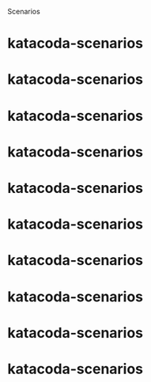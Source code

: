 Scenarios
# katacoda-scenarios
# katacoda-scenarios
# katacoda-scenarios
# katacoda-scenarios
# katacoda-scenarios
# katacoda-scenarios
# katacoda-scenarios
# katacoda-scenarios
# katacoda-scenarios
# katacoda-scenarios

